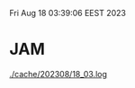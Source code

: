 Fri Aug 18 03:39:06 EEST 2023
# JAM
<a href='./cache/202308/18_03.log'>./cache/202308/18_03.log</a>

